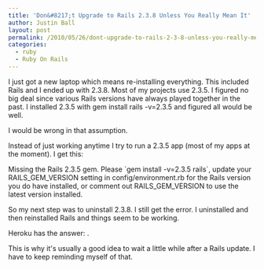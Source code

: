 ```yaml
---
title: 'Don&#8217;t Upgrade to Rails 2.3.8 Unless You Really Mean It'
author: Justin Ball
layout: post
permalink: /2010/05/26/dont-upgrade-to-rails-2-3-8-unless-you-really-mean-it/
categories:
  - ruby
  - Ruby On Rails
---
```

I just got a new laptop which means re-installing everything. This included Rails and I ended up with 2.3.8. Most of my projects use 2.3.5. I figured no big deal since various Rails versions have always played together in the past. I installed 2.3.5 with gem install rails -v=2.3.5 and figured all would be well.

I would be wrong in that assumption.

Instead of just working anytime I try to run a 2.3.5 app (most of my apps at the moment). I get this:

Missing the Rails 2.3.5 gem. Please \`gem install -v=2.3.5 rails\`, update your RAILS\_GEM\_VERSION setting in config/environment.rb for the Rails version you do have installed, or comment out RAILS\_GEM\_VERSION to use the latest version installed.

So my next step was to uninstall 2.3.8. I still get the error. I uninstalled and then reinstalled Rails and things seem to be working.

Heroku has the answer: .

This is why it's usually a good idea to wait a little while after a Rails update. I have to keep reminding myself of that.